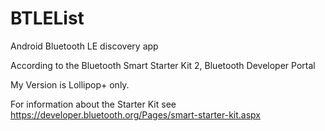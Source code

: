 # BTLEList
Android Bluetooth LE discovery app

According to the Bluetooth Smart Starter Kit 2, Bluetooth Developer Portal

My Version is Lollipop+ only.

For information about the Starter Kit see
https://developer.bluetooth.org/Pages/smart-starter-kit.aspx

